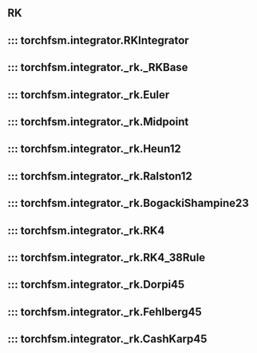 ## RK
::: torchfsm.integrator.RKIntegrator
---
::: torchfsm.integrator._rk._RKBase
---
::: torchfsm.integrator._rk.Euler
---
::: torchfsm.integrator._rk.Midpoint
---
::: torchfsm.integrator._rk.Heun12
---
::: torchfsm.integrator._rk.Ralston12
---
::: torchfsm.integrator._rk.BogackiShampine23
---
::: torchfsm.integrator._rk.RK4
---
::: torchfsm.integrator._rk.RK4_38Rule
---
::: torchfsm.integrator._rk.Dorpi45
---
::: torchfsm.integrator._rk.Fehlberg45
---
::: torchfsm.integrator._rk.CashKarp45
---